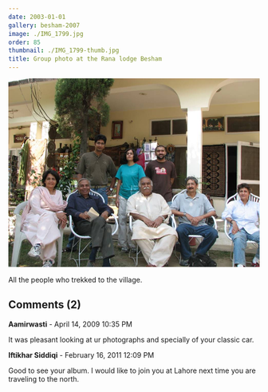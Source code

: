 ```yaml
---
date: 2003-01-01
gallery: besham-2007
image: ./IMG_1799.jpg
order: 85
thumbnail: ./IMG_1799-thumb.jpg
title: Group photo at the Rana lodge Besham
---
```


![Group photo at the Rana lodge Besham](./IMG_1799.jpg)

All the people who trekked to the village.

<div id="comments">

## Comments (2)

<div id="comment">

**Aamirwasti** - April 14, 2009 10:35 PM

It was pleasant looking at ur photographs and specially of your classic car.

</div>

<div id="comment">

**Iftikhar Siddiqi** - February 16, 2011 12:09 PM

Good to see your album. I would like to join you at Lahore next time you are traveling to the north.

</div>

</div>